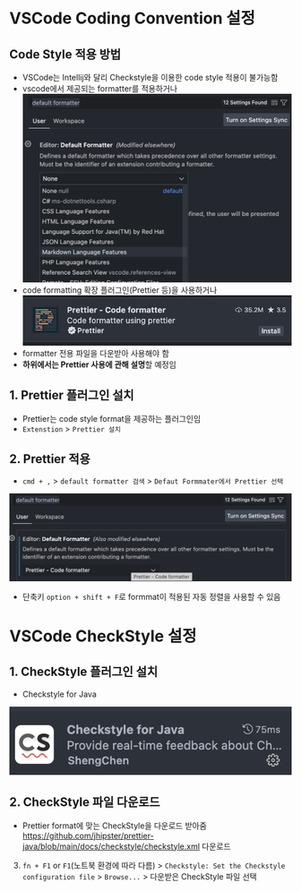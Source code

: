 # VSCode Coding Convention 설정

## Code Style 적용 방법
- VSCode는 Intellij와 달리 Checkstyle을 이용한 code style 적용이 불가능함
- vscode에서 제공되는 formatter를 적용하거나
![Alt text](./images/1.png)
- code formatting 확장 플러그인(Prettier 등)을 사용하거나
![Alt text](./images/2.png)
- formatter 전용 파일을 다운받아 사용해야 함
- **하위에서는 Prettier 사용에 관해 설명**할 예정임

## 1. Prettier 플러그인 설치
- Prettier는 code style format을 제공하는 플러그인임
- `Extenstion` > `Prettier 설치`

## 2. Prettier 적용
- `cmd + ,` > `default formatter 검색` > `Defaut Formmater에서 Prettier 선택`

![Alt text](./images/3.png)
- 단축키 `option + shift + F`로 formmat이 적용된 자동 정렬을 사용할 수 있음


# VSCode CheckStyle 설정
## 1. CheckStyle 플러그인 설치
- Checkstyle for Java

![Alt text](./images/4.png)

## 2. CheckStyle 파일 다운로드
- Prettier format에 맞는 CheckStyle을 다운로드 받아줌
<https://github.com/jhipster/prettier-java/blob/main/docs/checkstyle/checkstyle.xml> 다운로드

3. `fn + F1` or `F1`(노트북 환경에 따라 다름) > `Checkstyle: Set the Checkstyle configuration file` > `Browse...` > 다운받은 CheckStyle 파일 선택
